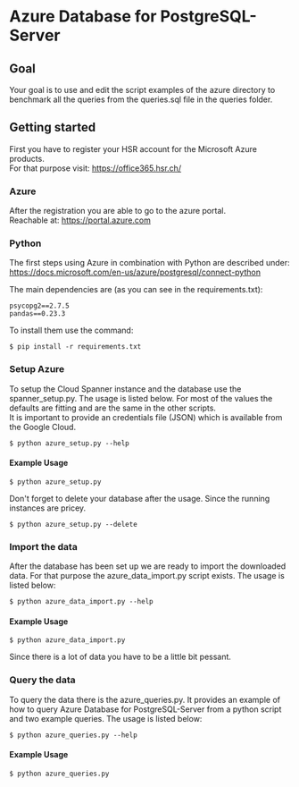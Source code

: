 # Azure Database for PostgreSQL-Server 
## Goal
Your goal is to use and edit the script examples of the azure directory to benchmark all the queries from the queries.sql file in the queries folder.

## Getting started
First you have to register your HSR account for the Microsoft Azure products.   
For that purpose visit: https://office365.hsr.ch/

### Azure
After the registration you are able to go to the azure portal.  
Reachable at: https://portal.azure.com

### Python
The first steps using Azure in combination with Python are described under:  
https://docs.microsoft.com/en-us/azure/postgresql/connect-python

The main dependencies are (as you can see in the requirements.txt):  
```
psycopg2==2.7.5
pandas==0.23.3
```

To install them use the command:
```
$ pip install -r requirements.txt
```

### Setup Azure
To setup the Cloud Spanner instance and the database use the spanner_setup.py.
The usage is listed below. For most of the values the defaults are fitting and are the same in the other scripts.  
It is important to provide an credentials file (JSON) which is available from the Google Cloud.

```
$ python azure_setup.py --help
```

#### Example Usage
```
$ python azure_setup.py
```
Don't forget to delete your database after the usage.
Since the running instances are pricey.

```
$ python azure_setup.py --delete
```

### Import the data
After the database has been set up we are ready to import the downloaded data.
For that purpose the azure_data_import.py script exists. The usage is listed below:

```
$ python azure_data_import.py --help
```

#### Example Usage
```
$ python azure_data_import.py
```
Since there is a lot of data you have to be a little bit pessant.


### Query the data
To query the data there is the azure_queries.py. 
It provides an example of how to query Azure Database for PostgreSQL-Server from a python script and two example queries.
The usage is listed below:
```
$ python azure_queries.py --help
```

#### Example Usage
```
$ python azure_queries.py
```

